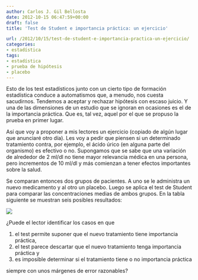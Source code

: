 ```yaml
---
author: Carlos J. Gil Bellosta
date: 2012-10-15 06:47:59+00:00
draft: false
title: 'Test de Student e importancia práctica: un ejercicio'

url: /2012/10/15/test-de-student-e-importancia-practica-un-ejercicio/
categories:
- estadística
tags:
- estadística
- prueba de hipótesis
- placebo
---
```


Esto de los test estadísticos junto con un cierto tipo de formación estadística conduce a automatismos que, a menudo, nos cuesta sacudirnos. Tendemos a aceptar y rechazar hipótesis con escaso juicio. Y una de las dimensiones de un estudio que se ignoran en ocasiones es el de la importancia práctica. Que es, tal vez, aquel por el que se propuso la prueba en primer lugar.

Así que voy a proponer a mis lectores un ejercicio (copiado de algún lugar que anunciaré otro día). Les voy a pedir que piensen si un determinado tratamiento contra, por ejemplo, el ácido úrico (en alguna parte del organismo) es efectivo o no. Supongamos que se sabe que una variación de alrededor de 2 ml/dl no tiene mayor relevancia médica en una persona, pero incrementos de 10 ml/dl y más comienzan a tener efectos importantes sobre la salud.

Se comparan entonces dos grupos de pacientes. A uno se le administra un nuevo medicamento y al otro un placebo. Luego se aplica el test de Student para comparar las concentraciones medias de ambos grupos. En la tabla siguiente se muestran seis posibles resultados:

[![](/wp-uploads/2012/10/resultados_test_student.png#center)
](/wp-uploads/2012/10/resultados_test_student.png#center)

¿Puede el lector identificar los casos en que

1. el test permite suponer que el nuevo tratamiento tiene importancia práctica,
2. el test parece descartar que el nuevo tratamiento tenga importancia práctica y
3. es imposible determinar si el tratamiento tiene o no importancia práctica

siempre con unos márgenes de error razonables?
